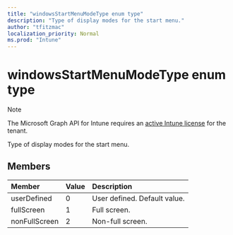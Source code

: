 ```yaml
---
title: "windowsStartMenuModeType enum type"
description: "Type of display modes for the start menu."
author: "tfitzmac"
localization_priority: Normal
ms.prod: "Intune"
---
```


# windowsStartMenuModeType enum type

> [!NOTE]
> The Microsoft Graph API for Intune requires an [active Intune license](https://go.microsoft.com/fwlink/?linkid=839381) for the tenant.

Type of display modes for the start menu.

## Members
|Member|Value|Description|
|:---|:---|:---|
|userDefined|0|User defined. Default value.|
|fullScreen|1|Full screen.|
|nonFullScreen|2|Non-full screen.|



